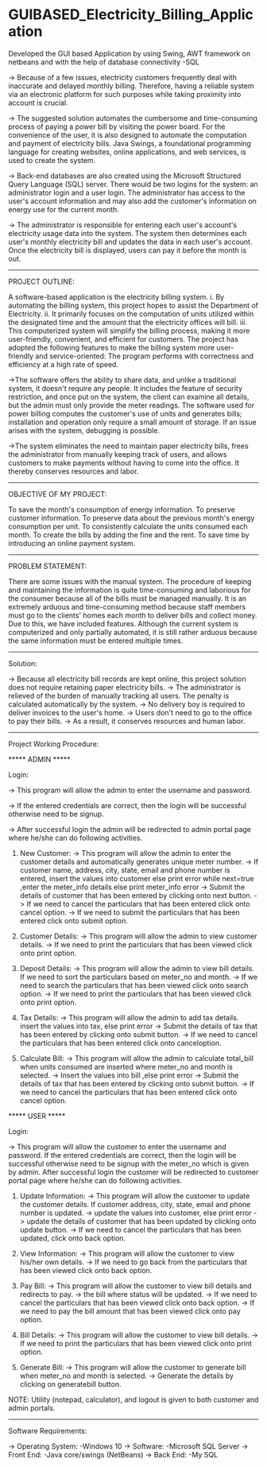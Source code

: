# GUIBASED_Electricity_Billing_Application
Developed the GUI based Application by using  Swing, AWT framework on netbeans and with the help of database connectivity -SQL

-> Because of a few issues, electricity customers frequently deal with inaccurate and delayed monthly billing. Therefore, having a reliable system via an electronic platform for such purposes while taking proximity into account is crucial.

-> The suggested solution automates the cumbersome and time-consuming process of paying a power bill by visiting the power board. For the convenience of the user, it is also designed to automate the computation and payment of electricity bills. Java Swings, a foundational programming language for creating websites, online applications, and web services, is used to create the system.

-> Back-end databases are also created using the Microsoft Structured Query Language (SQL) server. There would be two logins for the system: an administrator login and a user login. The administrator has access to the user's account information and may also add the customer's information on energy use for the current month.

-> The administrator is responsible for entering each user's account's electricity usage data into the system. The system then determines each user's monthly electricity bill and updates the data in each user's account. Once the electricity bill is displayed, users can pay it before the month is out.

-----------------------------------------------------------------------------------------------------------------------------------------------------------

PROJECT OUTLINE:

A software-based application is the electricity billing system.
i. By automating the billing system, this project hopes to assist the Department of Electricity.
ii. It primarily focuses on the computation of units utilized within the designated time and the amount that the electricity offices will bill.
iii. This computerized system will simplify the billing process, making it more user-friendly, convenient, and efficient for customers.
The project has adopted the following features to make the billing system more user-friendly and service-oriented: The program performs with correctness and efficiency at a high rate of speed.

->The software offers the ability to share data, and unlike a traditional system, it doesn't require any people. It includes the feature of security restriction, and once put on the system, the client can examine all details, but the admin must only provide the meter readings.
The software used for power billing computes the customer's use of units and generates bills; installation and operation only require a small amount of storage. If an issue arises with the system, debugging is possible.

->The system eliminates the need to maintain paper electricity bills, frees the administrator from manually keeping track of users, and allows customers to make payments without having to come into the office. It thereby conserves resources and labor.

----------------------------------------------------------------------------------------------------------------------------------------------------------
OBJECTIVE OF MY PROJECT:

To save the month's consumption of energy information.
To preserve customer information.
To preserve data about the previous month's energy consumption per unit.
To consistently calculate the units consumed each month.
To create the bills by adding the fine and the rent.
To save time by introducing an online payment system.

-----------------------------------------------------------------------------------------------------------------------------------------------------------
PROBLEM STATEMENT:

There are some issues with the manual system. The procedure of keeping and maintaining the information is quite time-consuming and laborious for the consumer because all of the bills must be managed manually. It is an extremely arduous and time-consuming method because staff members must go to the clients' homes each month to deliver bills and collect money. Due to this, we have included features. Although the current system is computerized and only partially automated, it is still rather arduous because the same information must be entered multiple times.

-----------------------------------------------------------------------------------------------------------------------------------------------------------
Solution:

-> Because all electricity bill records are kept online, this project solution does not require retaining paper electricity bills.
-> The administrator is relieved of the burden of manually tracking all users. The penalty is calculated automatically by the system.
-> No delivery boy is required to deliver invoices to the user's home.
-> Users don't need to go to the office to pay their bills.
-> As a result, it conserves resources and human labor.

-----------------------------------------------------------------------------------------------------------------------------------------------------------
Project Working Procedure:

***** ADMIN *****

Login:

-> This program will allow the admin to enter the username and password.

-> If the entered credentials are correct, then the login will be successful otherwise need to be signup.

-> After successful login the admin will be redirected to admin portal page where he/she can do following activities.


1. New Customer:
-> This program will allow the admin to enter the customer details and automatically generates unique meter number.
-> If customer name, address, city, state, email and phone number is entered, insert the values into customer else print error while next=true ,enter the meter_info details else print meter_info error
-> Submit the details of customer that has been entered by clicking onto next button.
-> If we need to cancel the particulars that has been entered click onto cancel option.
-> If we need to submit the particulars that has been entered click onto submit option.

2. Customer Details:
-> This program will allow the admin to view customer details.
-> If we need to print the particulars that has been viewed click onto print option.

3. Deposit Details:
-> This program will allow the admin to view bill details. If we need to sort the particulars based on meter_no and month.
-> If we need to search the particulars that has been viewed click onto search option.
-> If we need to print the particulars that has been viewed click onto print option.

4. Tax Details:
-> This program will allow the admin to add tax details. insert the values into tax, else print error
-> Submit the details of tax that has been entered by clicking onto submit button.
-> If we need to cancel the particulars that has been entered click onto canceloption.

5. Calculate Bill:
-> This program will allow the admin to calculate total_bill when units consumed are inserted where meter_no and month is selected.
-> Insert the values into bill ,else print error
-> Submit the details of tax that has been entered by clicking onto submit button.
-> If we need to cancel the particulars that has been entered click onto cancel option.


***** USER *****

Login:

-> This program will allow the customer to enter the username and password. If the entered credentials are correct, then the login will be successful 
otherwise need to be signup with the meter_no which is given by admin. After successful login the customer will be redirected to customer portal page where he/she can do following activities.


1. Update Information:
-> This program will allow the customer to update the customer details. If customer address, city, state, email and phone number is updated.
-> update the values into customer, else print error
-> update the details of customer that has been updated by clicking onto update button.
-> If we need to cancel the particulars that has been updated, click onto back option.

2. View Information:
-> This program will allow the customer to view his/her own details.
-> If we need to go back from the particulars that has been viewed click onto back option.

3. Pay Bill:
-> This program will allow the customer to view bill details and redirects to pay.
-> the bill where status will be updated.
-> If we need to cancel the particulars that has been viewed click onto back option.
-> If we need to pay the bill amount that has been viewed click onto pay option.

4. Bill Details:
-> This program will allow the customer to view bill details.
-> If we need to print the particulars that has been viewed click onto print option.

5. Generate Bill:
-> This program will allow the customer to generate bill when 
meter_no and month is selected.
-> Generate the details by clicking on generatebill button.

NOTE: Utility (notepad, calculator), and logout is given to both customer and admin portals.

-----------------------------------------------------------------------------------------------------------------------------------------------------------
Software Requirements:

-> Operating System: -Windows 10
-> Software: -Microsoft SQL Server
-> Front End: -Java core/swings (NetBeans)
-> Back End: -My SQL
